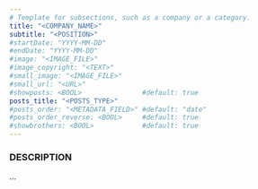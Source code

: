 ```yaml
---
# Template for subsections, such as a company or a category.
title: "<COMPANY_NAME>"
subtitle: "<POSITION>"
#startDate: "YYYY-MM-DD"
#endDate: "YYYY-MM-DD"
#image: "<IMAGE_FILE>"
#image_copyright: "<TEXT>"
#small_image: "<IMAGE_FILE>"
#small_url: "<URL>"
#showposts: <BOOL>               #default: true
posts_title: "<POSTS_TYPE>"
#posts_order: "<METADATA_FIELD>" #default: "date"
#posts_order_reverse: <BOOL>     #default: true
#showbrothers: <BOOL>            #default: true
---
```


<h3>DESCRIPTION</h3>
...<br>
